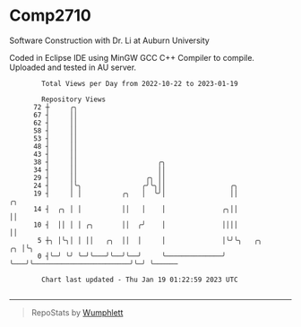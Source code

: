 # Comp2710
Software Construction with Dr. Li at Auburn University

Coded in Eclipse IDE using MinGW GCC C++ Compiler to compile.
Uploaded and tested in AU server.

```
        Total Views per Day from 2022-10-22 to 2023-01-19

        Repository Views
      72 ┼     ╭╮
      67 ┤     ││
      62 ┤     ││
      58 ┤     ││
      53 ┤     ││
      48 ┤     ││
      43 ┤     ││
      38 ┤     ││                    ╭╮
      34 ┤     ││                    ││
      29 ┤     ││                 ╭╮ ││
      24 ┤     │╰╮               ╭╯╰╮││                ╭╮
      19 ┤     │ │          ╭╮   │  ╰╯│                ││                                 ╭╮
      14 ┤  ╭╮ │ │          ││   │    │              ╭╮││                                 ││
      10 ┤  ││ │ │ ╭╮       ││  ╭╯    │              ││││                                 ││
       5 ┼╮ │╰╮│ │ ││   ╭╮  ││  │     │              │╰╯╰╮   ╭╮                        ╭╮ │╰╮
       0 ┤╰─╯ ╰╯ ╰─╯╰───╯╰──╯╰──╯     ╰──────────────╯   ╰───╯╰────────────────────────╯╰─╯ ╰──────

        Chart last updated - Thu Jan 19 01:22:59 2023 UTC
        
```

---

> RepoStats by [Wumphlett](https://github.com/Wumphlett)
